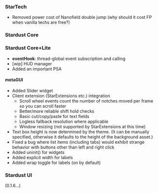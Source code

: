 ### StarTech
- Removed power cost of Nanofield double jump (why should it cost FP when vanilla techs are free?)

### Stardust Core

### Stardust Core+Lite
- **eventHook**: thread-global event subscription and calling
- [wip] HUD manager
- Added an important PSA

#### metaGUI
- Added Slider widget
- Client extension (StarExtensions etc.) integration
  - Scroll wheel events count the number of notches moved per frame so you can scroll faster
  - Better/more reliable shift hold checks
  - Basic cut/copy/paste for text fields
  - Logless fallback resolution where applicable
  - Window resizing (not supported by StarExtensions at this time)
- Text box height is now determined by the theme. (It can be manually specified, otherwise it defaults to the height of the background asset.)
- Fixed a bug where list items (including tabs) would exhibit strange behavior with buttons other than left and right click
- Added uninit() for widgets
- Added explicit width for labels
- Added wrap toggle for labels (on by default)

### Stardust UI
(0.1.6...)
